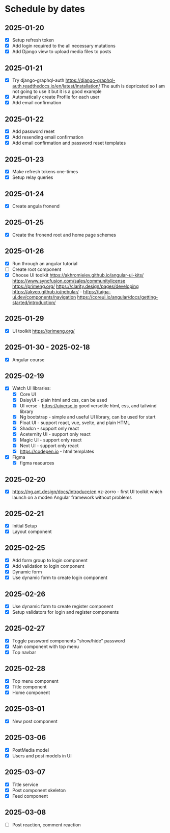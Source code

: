# Schedule by dates

## 2025-01-20

- [x] Setup refresh token
- [x] Add login required to the all necessary mutations
- [x] Add Django view to upload media files to posts

## 2025-01-21
- [x] Try django-graphql-auth https://django-graphql-auth.readthedocs.io/en/latest/installation/
  The auth is depricated so I am not going to use it but it is a good example
- [x] Automatically create Profile for each user
- [x] Add email confirmation

## 2025-01-22
- [x] Add password reset
- [x] Add resending email confirmation
- [x] Add email confirmation and password reset templates

## 2025-01-23
- [x] Make refresh tokens one-times
- [x] Setup relay queries
  
## 2025-01-24
- [x] Create angula fronend

## 2025-01-25
- [x] Create the fronend root and home page schemes

## 2025-01-26
- [x] Run through an angular tutorial
- [ ] Create root component
- [x] Choose UI toolkit https://akhromieiev.github.io/angular-ui-kits/
	  https://www.syncfusion.com/sales/communitylicense
	  https://primeng.org/
	  https://clarity.design/pages/developing
	  https://akveo.github.io/nebular/ -
	  https://taiga-ui.dev/components/navigation
	  https://coreui.io/angular/docs/getting-started/introduction/
	  
## 2025-01-29
- [x] UI toolkit https://primeng.org/
	  
## 2025-01-30 - 2025-02-18
- [x] Angular course

## 2025-02-19
- [x] Watch UI libraries:
	- [x] Core UI
	- [x] DaisyUI - plain html and css, can be used
	- [x] UI verse - https://uiverse.io good versetile html, css, and tailwind library
	- [x] Ng bootstrap - simple and useful UI library, can be used for start
	- [x] Float UI - support react, vue, svelte, and plain HTML
	- [x] Shadcn - support only react
	- [x] Aceternity UI - support only react  
	- [x] Magic UI - support only react
	- [x] Next UI - support only react
	- [x] https://codepen.io - html templates
- [x] Figma
	- [x] figma reaources

## 2025-02-20
- [x] https://ng.ant.design/docs/introduce/en nz-zorro - first UI toolkit which launch on a moden Angular framework without problems

## 2025-02-21
- [x] Initial Setup
- [x] Layout component

## 2025-02-25
- [x] Add form group to login component
- [x] Add validation to login component
- [x] Dynamic form
- [x] Use dynamic form to create login component

## 2025-02-26
- [x] Use dynamic form to create register component
- [x] Setup validators for login and register components

## 2025-02-27
- [x] Toggle password components "show/hide" password
- [x] Main component with top menu
- [x] Top navbar

## 2025-02-28
- [x] Top menu component
- [x] Title component
- [x] Home component

## 2025-03-01
- [x] New post component

## 2025-03-06
- [x] PostMedia model
- [x] Users and post models in UI

## 2025-03-07
- [x] Title service
- [x] Post component skeleton
- [x] Feed component

## 2025-03-08
- [ ] Post reaction, comment reaction